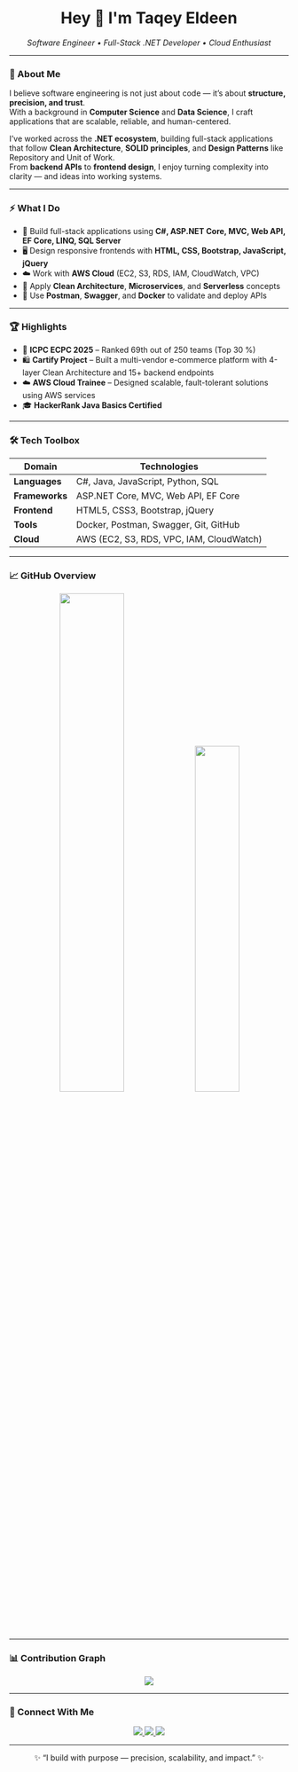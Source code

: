 <h1 align="center">Hey 👋 I'm Taqey Eldeen</h1>
<p align="center">
  <em>Software Engineer • Full-Stack .NET Developer • Cloud Enthusiast</em>
</p>

---

### 🌱 About Me  
I believe software engineering is not just about code — it’s about **structure, precision, and trust**.  
With a background in **Computer Science** and **Data Science**, I craft applications that are scalable, reliable, and human-centered.

I’ve worked across the **.NET ecosystem**, building full-stack applications that follow **Clean Architecture**, **SOLID principles**, and **Design Patterns** like Repository and Unit of Work.  
From **backend APIs** to **frontend design**, I enjoy turning complexity into clarity — and ideas into working systems.

---

### ⚡ What I Do
- 🧩 Build full-stack applications using **C#, ASP.NET Core, MVC, Web API, EF Core, LINQ, SQL Server**  
- 🖥️ Design responsive frontends with **HTML, CSS, Bootstrap, JavaScript, jQuery**  
- ☁️ Work with **AWS Cloud** (EC2, S3, RDS, IAM, CloudWatch, VPC)  
- 🧠 Apply **Clean Architecture**, **Microservices**, and **Serverless** concepts  
- 🧪 Use **Postman**, **Swagger**, and **Docker** to validate and deploy APIs  

---

### 🏆 Highlights
- 🥈 **ICPC ECPC 2025** – Ranked 69th out of 250 teams (Top 30 %)  
- 🛍️ **Cartify Project** – Built a multi-vendor e-commerce platform with 4-layer Clean Architecture and 15+ backend endpoints  
- ☁️ **AWS Cloud Trainee** – Designed scalable, fault-tolerant solutions using AWS services  
- 🎓 **HackerRank Java Basics Certified**  

---

### 🛠️ Tech Toolbox

| Domain      | Technologies                                               |
|-------------|------------------------------------------------------------|
| **Languages** | C#, Java, JavaScript, Python, SQL                         |
| **Frameworks** | ASP.NET Core, MVC, Web API, EF Core                       |
| **Frontend**   | HTML5, CSS3, Bootstrap, jQuery                            |
| **Tools**      | Docker, Postman, Swagger, Git, GitHub                     |
| **Cloud**      | AWS (EC2, S3, RDS, VPC, IAM, CloudWatch)                  |

---

### 📈 GitHub Overview  
<p align="center">
  <img src="https://github-readme-stats.vercel.app/api?username=Taqey&show_icons=true&theme=tokyonight" width="48%" />
  <img src="https://github-readme-stats.vercel.app/api/top-langs/?username=Taqey&layout=compact&theme=tokyonight" width="40%" />
</p>

---

### 📊 Contribution Graph  
<p align="center">
  <img src="https://github-readme-activity-graph.vercel.app/graph?username=Taqey&theme=tokyo-night" />
</p>

---

### 🔗 Connect With Me  
<p align="center">
  <a href="https://bucolic-cobbler-83dcdd.netlify.app/" target="_blank">
    <img src="https://img.shields.io/badge/Portfolio-000?style=for-the-badge&logo=About.me&logoColor=white"/>
  </a>
  <a href="https://www.linkedin.com/in/taqeyy/" target="_blank">
    <img src="https://img.shields.io/badge/LinkedIn-0077B5?style=for-the-badge&logo=linkedin&logoColor=white"/>
  </a>
  <a href="mailto:atakieeldeen@gmail.com" target="_blank">
    <img src="https://img.shields.io/badge/Email-D14836?style=for-the-badge&logo=gmail&logoColor=white"/>
  </a>
</p>

---

<p align="center">✨ “I build with purpose — precision, scalability, and impact.” ✨</p>
